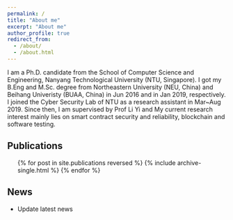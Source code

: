 ```yaml
---
permalink: /
title: "About me"
excerpt: "About me"
author_profile: true
redirect_from: 
  - /about/
  - /about.html
---
```


I am a Ph.D. candidate from the School of Computer Science and Engineering, Nanyang Technological University (NTU, Singapore). 
I got my B.Eng and M.Sc. degree from Northeastern University (NEU, China) and Beihang Univeristy (BUAA, China)  in Jun 2016 and in Jan 2019, respectively.
I joined the Cyber Security Lab of NTU as a research assistant in Mar~Aug 2019.
Since then, I am supervised by Prof Li Yi and 
My current research interest mainly lies on smart contract security and reliability, blockchain and software testing.

<h2 id="news">Publications</h2>
  <ul>{% for post in site.publications reversed %}
    {% include archive-single.html %}
  {% endfor %}</ul>

<h2 id="news">News</h2>
<ul>
  <li> Update latest news</li>
</ul>